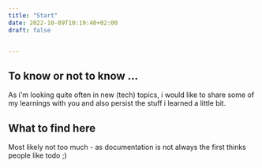 ```yaml
---
title: "Start"
date: 2022-10-09T10:19:40+02:00
draft: false


---
```


## To know or not to know ...

As i'm looking quite often in new (tech) topics, i would like to share some of my learnings with you and also persist the stuff i learned a little bit.


## What to find here

Most likely not too much - as documentation is not always the first thinks people like todo ;)
